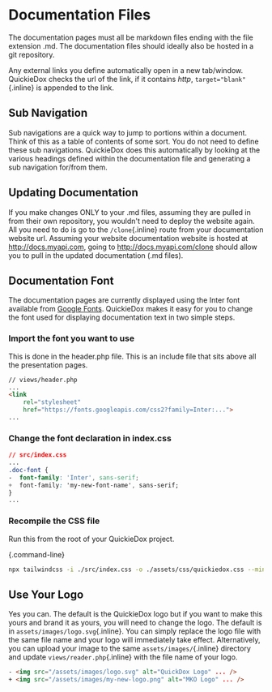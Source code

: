 # Documentation Files

The documentation pages must all be markdown files ending with the file extension .md. The documentation files should ideally also be hosted in a git repository.

Any external links you define automatically open in a new tab/window. QuickieDox checks the url of the link, if it contains *http*, `target="blank"`{.inline} is appended to the link.

## Sub Navigation

Sub navigations are a quick way to jump to portions within a document. Think of this as a table of contents of some sort. You do not need to define these sub navigations. QuickieDox does this automatically by looking at the various headings defined within the documentation file and generating a sub navigation for/from them.

## Updating Documentation

If you make changes ONLY to your .md files, assuming they are pulled in from their own repository, you wouldn't need to deploy the website again. All you need to do is go to the `/clone`{.inline} route from your documentation website url. Assuming your website documentation website is hosted at http://docs.myapi.com, going to http://docs.myapi.com/clone should allow you to pull in the updated documentation (.md files).

## Documentation Font

The documentation pages are currently displayed using the Inter font available from [Google Fonts](https://fonts.google.com/specimen/Inter). QuickieDox makes it easy for you to change the font used for displaying documentation text in two simple steps.

### Import the font you want to use

This is done in the header.php file. This is an include file that sits above all the presentation pages.

```html
// views/header.php
...
<link 
	rel="stylesheet" 
	href="https://fonts.googleapis.com/css2?family=Inter:...">
...
```


### Change the font declaration in index.css

```css
// src/index.css
...
.doc-font {
-  font-family: 'Inter', sans-serif;
+  font-family: 'my-new-font-name', sans-serif;
}
...
```

### Recompile the CSS file

Run this from the root of your QuickieDox project.

{.command-line}
```bash
npx tailwindcss -i ./src/index.css -o ./assets/css/quickiedox.css --minify
```

## Use Your Logo

Yes you can. The default is the QuickieDox logo but if you want to make this yours and brand it as yours, you will need to change the logo. The default is in `assets/images/logo.svg`{.inline}. You can simply replace the logo file with the same file name and your logo will immediately take effect. Alternatively, you can upload your image to the same `assets/images/`{.inline} directory and update `views/reader.php`{.inline} with the file name of your logo.

```html
- <img src="/assets/images/logo.svg" alt="QuickDox Logo" ... />
+ <img src="/assets/images/my-new-logo.png" alt="MKO Logo" ... />
```

&nbsp;
